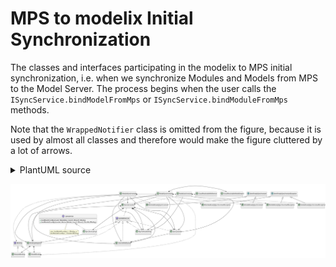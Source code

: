 # MPS to modelix Initial Synchronization

The classes and interfaces participating in the modelix to MPS initial synchronization, i.e. when we synchronize Modules and Models from MPS to the Model Server. The process begins when the user calls the `ISyncService.bindModelFromMps` or `ISyncService.bindModuleFromMps` methods.

Note that the `WrappedNotifier` class is omitted from the figure, because it is used by almost all classes and therefore would make the figure cluttered by a lot of arrows.

<details>
<summary>PlantUML source</summary>
<pre>
@startuml
'Entities'
interface ISyncService {
+{abstract} bindModelFromMps(model: SModelBase, branch: IBranch): IBinding
+{abstract} bindModuleFromMps(module: AbstractModule, branch: IBranch): Iterable<IBinding>
}
class "SyncServiceImpl" as syncServiceImpl

interface "IBinding" as iBinding
class "ModelBinding" as modelBinding
class "ModuleBinding" as moduleBinding

interface "InjectableService" as injectableService
class "ServiceLocator" as serviceLocator
class "BindingsRegistry" as bindingsRegistry
class "SyncQueue" as syncQueue
class "FuturesWaitQueue" as futuresWaitQueue
class "MpsToModelixMap" as nodeMap

class "ModuleSynchronizer" as moduleSynchronizer
class "ModelSynchronizer" as modelSynchronizer
class "NodeSynchronizer" as nodeSynchronizer

class "CloudResolvableModelImport" as cloudResolvableModelImport
class "CloudResolvableReference" as cloudResolvableReference

abstract class "ItemAlreadySynchronized" as itemAlreadySynchronized
class "ModelAlreadySynchronized" as modelAlreadySynchronized
class "ModuleAlreadySynchronized" as moduleAlreadySynchronized

abstract class "ItemAlreadySynchronizedException" as itemAlreadySynchronizedException
class "ModelAlreadySynchronizedException" as modelAlreadySynchronizedException
class "ModuleAlreadySynchronizedException" as moduleAlreadySynchronizedException
class "NodeAlreadySynchronizedException" as nodeAlreadySynchronizedException

'Relations'
ISyncService <|.. syncServiceImpl
injectableService <|.. syncServiceImpl
injectableService <|.. bindingsRegistry
injectableService <|.. syncQueue
injectableService <|.. futuresWaitQueue
injectableService <|.. nodeMap

iBinding <|.. modelBinding
iBinding <|.. moduleBinding

serviceLocator *--> syncServiceImpl
serviceLocator *--> bindingsRegistry
serviceLocator *--> syncQueue
serviceLocator *--> futuresWaitQueue
serviceLocator *--> nodeMap
serviceLocator .. injectableService

syncServiceImpl --> bindingsRegistry
syncServiceImpl ..> moduleSynchronizer
syncServiceImpl ..> modelSynchronizer

bindingsRegistry *--> modelBinding
bindingsRegistry *--> moduleBinding

itemAlreadySynchronized <|-- modelAlreadySynchronized
itemAlreadySynchronized <|-- moduleAlreadySynchronized

itemAlreadySynchronizedException <|-- modelAlreadySynchronizedException
itemAlreadySynchronizedException <|-- moduleAlreadySynchronizedException
itemAlreadySynchronizedException <|-- nodeAlreadySynchronizedException

moduleSynchronizer --> serviceLocator
moduleSynchronizer *-> modelSynchronizer
moduleSynchronizer --> syncQueue
moduleSynchronizer --> futuresWaitQueue
moduleSynchronizer --> bindingsRegistry
moduleSynchronizer --> nodeMap
moduleSynchronizer ..> iBinding
moduleSynchronizer ..> moduleAlreadySynchronized
moduleSynchronizer ..> moduleAlreadySynchronizedException

modelSynchronizer *-> nodeSynchronizer
modelSynchronizer --> serviceLocator
modelSynchronizer --> syncQueue
modelSynchronizer --> futuresWaitQueue
modelSynchronizer --> bindingsRegistry
modelSynchronizer --> nodeMap
modelSynchronizer ..> modelBinding
modelSynchronizer *-> cloudResolvableModelImport
modelSynchronizer ..> modelAlreadySynchronized
modelSynchronizer ..> modelAlreadySynchronizedException

nodeSynchronizer ..> serviceLocator
nodeSynchronizer --> syncQueue
nodeSynchronizer --> nodeMap
nodeSynchronizer *-> cloudResolvableReference
nodeSynchronizer ..> nodeAlreadySynchronizedException

syncQueue --> futuresWaitQueue

'Notes'
note bottom of ISyncService: start: bindModelFromMps(...): IBinding, or\nbindModuleFromMps(...): Iterable<IBinding>

@enduml
</pre>
</details>

![](MPS-to-Modelix-Initial-Synchronization.svg)
